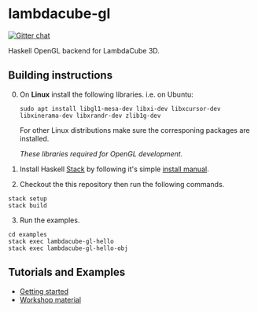 # lambdacube-gl
[![Gitter chat](https://badges.gitter.im/lambdacube3d/lambdacube3d.png)](https://gitter.im/LambdaCube-3D/Lobby)

Haskell OpenGL backend for LambdaCube 3D.

## Building instructions

0. On **Linux** install the following libraries.
   i.e. on Ubuntu:
   ```
   sudo apt install libgl1-mesa-dev libxi-dev libxcursor-dev libxinerama-dev libxrandr-dev zlib1g-dev
   ```
   For other Linux distributions make sure the corresponing packages are installed.

   *These libraries required for OpenGL development.*

1. Install Haskell [Stack](http://www.haskellstack.org) by following it's simple [install manual](https://docs.haskellstack.org/en/stable/README/#how-to-install).

2. Checkout the this repository then run the following commands.
```
stack setup
stack build
```
3. Run the examples.
```
cd examples
stack exec lambdacube-gl-hello
stack exec lambdacube-gl-hello-obj
```

## Tutorials and Examples

- [Getting started](http://lambdacube3d.com/getting-started)
- [Workshop material](https://github.com/csabahruska/lambdacube-workshop)
